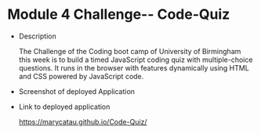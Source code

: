# Module 4 Challenge-- Code-Quiz

* Description

   The Challenge of the Coding boot camp of University of Birmingham this week is to build a timed JavaScript coding quiz with multiple-choice questions. It runs in the browser with features dynamically using HTML and CSS powered by JavaScript code. 

* Screenshot of deployed Application


* Link to deployed application

  https://marycatau.github.io/Code-Quiz/
